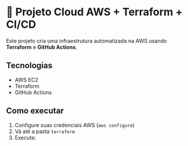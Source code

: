 # 🚀 Projeto Cloud AWS + Terraform + CI/CD

Este projeto cria uma infraestrutura automatizada na AWS usando **Terraform** e **GitHub Actions**.

## Tecnologias
- AWS EC2
- Terraform
- GitHub Actions

## Como executar
1. Configure suas credenciais AWS (`aws configure`)
2. Vá até a pasta `terraform`
3. Execute:

